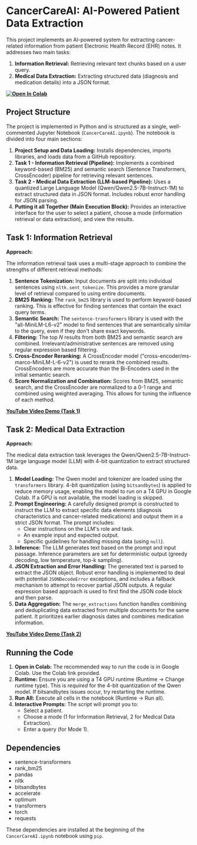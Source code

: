 # CancerCareAI: AI-Powered Patient Data Extraction

This project implements an AI-powered system for extracting cancer-related information from patient Electronic Health Record (EHR) notes. It addresses two main tasks:

1.  **Information Retrieval:** Retrieving relevant text chunks based on a user query.
2.  **Medical Data Extraction:** Extracting structured data (diagnosis and medication details) into a JSON format.

**[![Open In Colab](https://colab.research.google.com/assets/colab-badge.svg)](https://colab.research.google.com/drive/13bzx0MyOojzwq6f8PcUOp5o_LvXt6B1E?usp=sharing)** 

## Project Structure

The project is implemented in Python and is structured as a single, well-commented Jupyter Notebook (`CancerCareAI.ipynb`).   The notebook is divided into four main sections:

1.  **Project Setup and Data Loading:** Installs dependencies, imports libraries, and loads data from a GitHub repository.
2.  **Task 1 - Information Retrieval (Pipeline):** Implements a combined keyword-based (BM25) and semantic search (Sentence Transformers, CrossEncoder) pipeline for retrieving relevant sentences.
3.  **Task 2 - Medical Data Extraction (LLM-based Pipeline):** Uses a quantized Large Language Model (Qwen/Qwen2.5-7B-Instruct-1M) to extract structured data in JSON format.  Includes robust error handling for JSON parsing.
4.  **Putting it all Together (Main Execution Block):** Provides an interactive interface for the user to select a patient, choose a mode (information retrieval or data extraction), and view the results.

## Task 1: Information Retrieval

**Approach:**

The information retrieval task uses a multi-stage approach to combine the strengths of different retrieval methods:

1.  **Sentence Tokenization:** Input documents are split into individual sentences using `nltk.sent_tokenize`.  This provides a more granular level of retrieval compared to using entire documents.
2.  **BM25 Ranking:**  The `rank_bm25` library is used to perform keyword-based ranking.  This is effective for finding sentences that contain the exact query terms.
3.  **Semantic Search:**  The `sentence-transformers` library is used with the "all-MiniLM-L6-v2" model to find sentences that are semantically similar to the query, even if they don't share exact keywords.
4.  **Filtering:** The top *N* results from both BM25 and semantic search are combined.  Irrelevant/administrative sentences are removed using regular expression based filtering.
5.  **Cross-Encoder Reranking:** A CrossEncoder model ("cross-encoder/ms-marco-MiniLM-L-6-v2") is used to rerank the combined results.  CrossEncoders are more accurate than the Bi-Encoders used in the initial semantic search.
6.  **Score Normalization and Combination:** Scores from BM25, semantic search, and the CrossEncoder are normalized to a 0-1 range and combined using weighted averaging. This allows for tuning the influence of each method.

**[YouTube Video Demo (Task 1)](https://youtu.be/_N7l-hswtaU)**

## Task 2: Medical Data Extraction

**Approach:**

The medical data extraction task leverages the Qwen/Qwen2.5-7B-Instruct-1M large language model (LLM) with 4-bit quantization to extract structured data.

1.  **Model Loading:** The Qwen model and tokenizer are loaded using the `transformers` library.  4-bit quantization (using `bitsandbytes`) is applied to reduce memory usage, enabling the model to run on a T4 GPU in Google Colab.  If a GPU is not available, the model loading is skipped.
2.  **Prompt Engineering:** A carefully designed prompt is constructed to instruct the LLM to extract specific data elements (diagnosis characteristics and cancer-related medications) and output them in a strict JSON format.  The prompt includes:
    *   Clear instructions on the LLM's role and task.
    *   An example input and expected output.
    *   Specific guidelines for handling missing data (using `null`).
3.  **Inference:** The LLM generates text based on the prompt and input passage.  Inference parameters are set for deterministic output (greedy decoding, low temperature, top-k sampling).
4.  **JSON Extraction and Error Handling:**  The generated text is parsed to extract the JSON object.  Robust error handling is implemented to deal with potential `JSONDecodeError` exceptions, and includes a fallback mechanism to attempt to recover partial JSON outputs. A regular expression based approach is used to first find the JSON code block and then parse.
5. **Data Aggregation:** The `merge_extractions` function handles combining and deduplicating data extracted from multiple documents for the same patient. It prioritizes earlier diagnosis dates and combines medication information.

**[YouTube Video Demo (Task 2)](https://youtu.be/TzEx-vvSADw)**

## Running the Code

1.  **Open in Colab:** The recommended way to run the code is in Google Colab. Use the Colab link provided.
2.  **Runtime:** Ensure you are using a T4 GPU runtime (Runtime -> Change runtime type). This is *required* for the 4-bit quantization of the Qwen model. If bitsandbytes issues occur, try restarting the runtime.
3.  **Run All:** Execute all cells in the notebook (Runtime -> Run all).
4.  **Interactive Prompts:** The script will prompt you to:
    *   Select a patient.
    *   Choose a mode (1 for Information Retrieval, 2 for Medical Data Extraction).
    *   Enter a query (for Mode 1).

## Dependencies

*   sentence-transformers
*   rank\_bm25
*   pandas
*   nltk
*   bitsandbytes
*   accelerate
*   optimum
*   transformers
*   torch
*   requests

These dependencies are installed at the beginning of the `CancerCareAI.ipynb` notebook using `pip`.
